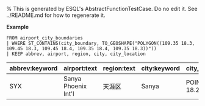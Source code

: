 % This is generated by ESQL's AbstractFunctionTestCase. Do no edit it. See ../README.md for how to regenerate it.

**Example**

```esql
FROM airport_city_boundaries
| WHERE ST_CONTAINS(city_boundary, TO_GEOSHAPE("POLYGON((109.35 18.3, 109.45 18.3, 109.45 18.4, 109.35 18.4, 109.35 18.3))"))
| KEEP abbrev, airport, region, city, city_location
```

| abbrev:keyword | airport:text | region:text | city:keyword | city_location:geo_point |
| --- | --- | --- | --- | --- |
| SYX | Sanya Phoenix Int'l | 天涯区 | Sanya | POINT(109.5036 18.2533) |


